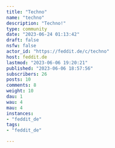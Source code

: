 ```yaml
---
title: "Techno" 
name: "techno"
description: "Techno!"
type: community
date: "2023-06-24 01:13:42"
draft: false
nsfw: false
actor_id: "https://feddit.de/c/techno"
host: feddit.de
lastmod: "2023-06-06 19:20:21"
published: "2023-06-06 18:57:56"
subscribers: 26
posts: 10
comments: 8
weight: 10
dau: 1
wau: 4
mau: 4
instances:
- "feddit_de"
tags: 
- "feddit_de"

---
```

